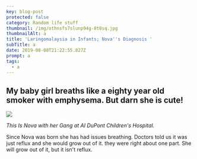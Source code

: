 ```yaml
---
key: blog-post
protected: false
category: Random life stuff
thumbnail: /img/othnsfs7slunp94g-8t0sq.jpg
thumbnailAlt: a
title: 'Laringomalaysia in Infants; Nova''s Diagnosis '
subTitle: a
date: 2019-08-08T21:22:55.827Z
prompt: a
tags:
  - a
---
```

## My baby girl breaths like a eighty year old smoker with emphysema. **But darn she is cute!**



![](/img/othnsfs7slunp94g-8t0sq.jpg)

_This Is Nova with her Gang at AI DuPont Children's Hospital._

Since Nova was born she has had issues breathing. Doctors told us it was just reflux and she would grow out of it. they were right about one part. She will grow out of it, but it isn't reflux.
